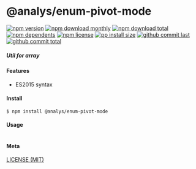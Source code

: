 # @analys/enum-pivot-mode

[![npm version][badge-npm-version]][url-npm]
[![npm download monthly][badge-npm-download-monthly]][url-npm]
[![npm download total][badge-npm-download-total]][url-npm]
[![npm dependents][badge-npm-dependents]][url-github]
[![npm license][badge-npm-license]][url-npm]
[![pp install size][badge-pp-install-size]][url-pp]
[![github commit last][badge-github-last-commit]][url-github]
[![github commit total][badge-github-commit-count]][url-github]

[//]: <> (Shields)
[badge-npm-version]: https://flat.badgen.net/npm/cell/@analys/enum-pivot-mode
[badge-npm-download-monthly]: https://flat.badgen.net/npm/dm/@analys/enum-pivot-mode
[badge-npm-download-total]:https://flat.badgen.net/npm/dt/@analys/enum-pivot-mode
[badge-npm-dependents]: https://flat.badgen.net/npm/dependents/@analys/enum-pivot-mode
[badge-npm-license]: https://flat.badgen.net/npm/license/@analys/enum-pivot-mode
[badge-pp-install-size]: https://flat.badgen.net/packagephobia/install/@analys/enum-pivot-mode
[badge-github-last-commit]: https://flat.badgen.net/github/last-commit/hoyeungw/vect
[badge-github-commit-count]: https://flat.badgen.net/github/commits/hoyeungw/vect

[//]: <> (Link)
[url-npm]: https://npmjs.org/package/@analys/enum-pivot-mode
[url-pp]: https://packagephobia.now.sh/result?p=@analys/enum-pivot-mode
[url-github]: https://github.com/hoyeungw/vect

##### Util for array

#### Features

- ES2015 syntax

#### Install
```console
$ npm install @analys/enum-pivot-mode
```

#### Usage
```js
```

#### Meta
[LICENSE (MIT)](LICENSE)
